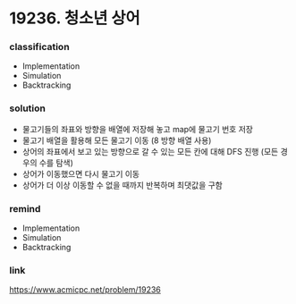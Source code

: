 # 19236. 청소년 상어

### classification
* Implementation
* Simulation
* Backtracking

### solution
* 물고기들의 좌표와 방향을 배열에 저장해 놓고 map에 물고기 번호 저장
* 물고기 배열을 활용해 모든 물고기 이동 (8 방향 배열 사용)
* 상어의 좌표에서 보고 있는 방향으로 갈 수 있는 모든 칸에 대해 DFS 진행 (모든 경우의 수를 탐색)
* 상어가 이동했으면 다시 물고기 이동
* 상어가 더 이상 이동할 수 없을 때까지 반복하며 최댓값을 구함

### remind
* Implementation
* Simulation
* Backtracking

### link
https://www.acmicpc.net/problem/19236
